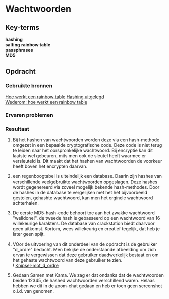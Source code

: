 # Wachtwoorden


## Key-terms
**hashing**  
**salting** 
**rainbow table**  
**passphrases**  
**MD5**  




## Opdracht
### Gebruikte bronnen  
[Hoe werkt een rainbow table](https://geekflare.com/nl/rainbow-table-attack/) 
[Hashing uitgelegd](https://www.csoonline.com/article/3602698/hashing-explained-why-its-your-best-bet-to-protect-stored-passwords.html#:~:text=Hashing%20is%20almost%20always%20preferable,know%20the%20user's%20plaintext%20password.)  
[Wederom: hoe werkt een rainbow table](https://www.passcamp.com/blog/rainbow-tables-what-they-are-how-they-work/) 
### Ervaren problemen


### Resultaat
1. Bij het hashen van wachtwoorden worden deze via een hash-methode omgezet in een bepaalde cryptografische code. Deze code is niet terug te leiden naar het oorspronkelijke wachtwoord. Bij  encryptie kan dit laatste wel gebeuren, mits men ook de sleutel heeft waarmee er versleuteld is. Dit maakt dat het hashen van wachtwoorden de voorkeur heeft boven het encrypten daarvan.   
2. een regenboogtabel is uiteindelijk een database. Daarin zijn hashes van verschillende veelgebruikte wachtwoorden opgeslagen. Deze hashes wordt gegenereerd via zoveel mogelijk bekende hash-methodes. Door de hashes in de database te vergelijken met het het bijvoorbeeld gestolen, gehashte wachtwoord, kan men het orginele wachtwoord achterhalen.   
3. De eerste  MD5-hash-code behoort toe aan het zwakke wachtwoord "welldone!". de tweede hash is gebasseerd op een wachtwoord van 16 willekeurige karakters. De database van crackstation biedt daarvoor geen uitkomst. Kortom, wees willekeurig en creatief tegelijk, dat heb je later geen spijt. 
4. VOor de uitvoering van dit onderdeel van de opdracht is de gebruiker "d_ordre" bedacht.  Men bekijke de onderstaande afbeelding om zich ervan te vergewissen dat deze gebruiker daadwerkelijk bestaat en om het gehaste wachtwoord van deze gebruiker te zien.  
! [Knipsel-mot_d_ordre](./Knipsel-d_ordre-WW.PNG)

5. Gedaan Samen met Kama. We zag er dat ondanks dat de wachtwoorden beiden 12345, de hashed wachtwoorden verschillend waren. Helaas hebben we dit in de zoom-chat gedaan en heb er toen geen screenshot o.i.d. van genomen. 